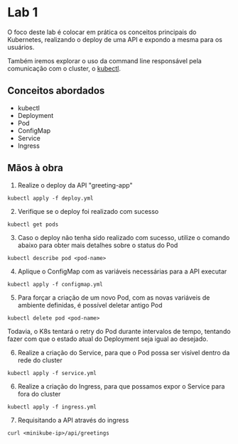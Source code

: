 # Lab 1

O foco deste lab é colocar em prática os conceitos principais do Kubernetes, realizando o deploy de uma API e expondo a mesma para os usuários.

Também iremos explorar o uso da command line responsável pela comunicação com o cluster, o [kubectl](https://kubernetes.io/docs/reference/kubectl/overview/).

## Conceitos abordados
* kubectl
* Deployment
* Pod
* ConfigMap
* Service
* Ingress

## Mãos à obra


1. Realize o deploy da API "greeting-app"
```terminal
kubectl apply -f deploy.yml
```

2. Verifique se o deploy foi realizado com sucesso
```terminal
kubectl get pods
```

3. Caso o deploy não tenha sido realizado com sucesso, utilize o comando abaixo para obter mais detalhes sobre o status do Pod
```terminal
kubectl describe pod <pod-name>
```

4. Aplique o ConfigMap com as variáveis necessárias para a API executar
```terminal
kubectl apply -f configmap.yml
```

5. Para forçar a criação de um novo Pod, com as novas variáveis de ambiente definidas, é possível deletar antigo Pod

```terminal
kubectl delete pod <pod-name>
```

Todavia, o K8s tentará o retry do Pod durante intervalos de tempo, tentando fazer com que o estado atual do Deployment seja igual ao desejado.


6. Realize a criação do Service, para que o Pod possa ser visível dentro da rede do cluster
```terminal
kubectl apply -f service.yml
```

6. Realize a criação do Ingress, para que possamos expor o Service para fora do cluster
```terminal
kubectl apply -f ingress.yml
```

7. Requisitando a API através do ingress
```terminal
curl <minikube-ip>/api/greetings
```